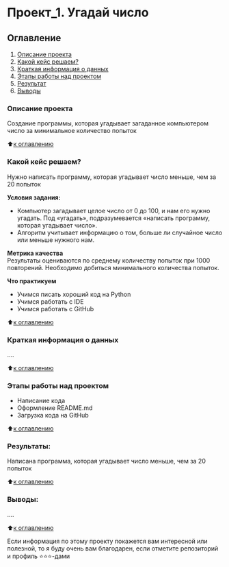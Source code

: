 # Проект_1. Угадай число

## Оглавление
1. [Описание проекта](https://github.com/Yul-Art/SF-DS1/tree/main/Project_1#описание-проекта)
2. [Какой кейс решаем?](https://github.com/Yul-Art/SF-DS1/tree/main/Project_1#какой-кейс-решаем)
3. [Краткая информация о данных](https://github.com/Yul-Art/SF-DS1/tree/main/Project_1#краткая-информация-о-данных)
4. [Этапы работы над проектом](https://github.com/Yul-Art/SF-DS1/tree/main/Project_1#этапы-работы-над-проектом)
5. [Результат](https://github.com/Yul-Art/SF-DS1/tree/main/Project_1#результаты)
6. [Выводы](https://github.com/Yul-Art/SF-DS1/tree/main/Project_1#выводы)

### Описание проекта
Создание программы, которая угадывает загаданное компьютером число за минимальное количество попыток

:arrow_up:[к оглавлению](https://github.com/Yul-Art/SF-DS1/blob/main/Project_1/README.md#оглавление)

### Какой кейс решаем?    
Нужно написать программу, которая угадывает число меньше, чем за 20 попыток

**Условия задания:**  
- Компьютер загадывает целое число от 0 до 100, и нам его нужно угадать. Под «угадать», подразумевается «написать программу, которая угадывает число».
- Алгоритм учитывает информацию о том, больше ли случайное число или меньше нужного нам.

**Метрика качества**     
Результаты оцениваются по среднему количеству попыток при 1000 повторений. Необходимо добиться минимального количества попыток.

**Что практикуем**     
* Учимся писать хороший код на Python
* Учимся работать с IDE
* Учимся работать с GitHub

:arrow_up:[к оглавлению](https://github.com/Yul-Art/SF-DS1/blob/main/Project_1/README.md#оглавление)

### Краткая информация о данных
....
  
:arrow_up:[к оглавлению](https://github.com/Yul-Art/SF-DS1/blob/main/Project_1/README.md#оглавление)

### Этапы работы над проектом  
* Написание кода
* Оформление README.md
* Загрузка кода на GitHub 

:arrow_up:[к оглавлению](https://github.com/Yul-Art/SF-DS1/blob/main/Project_1/README.md#оглавление)

### Результаты:  
Написана программа, которая угадывает число меньше, чем за 20 попыток

:arrow_up:[к оглавлению](https://github.com/Yul-Art/SF-DS1/blob/main/Project_1/README.md#оглавление)

### Выводы:  
....

:arrow_up:[к оглавлению](https://github.com/Yul-Art/SF-DS1/blob/main/Project_1/README.md#оглавление)


Если информация по этому проекту покажется вам интересной или полезной, то я буду очень вам благодарен, если отметите репозиторий и профиль ⭐️⭐️⭐️-дами